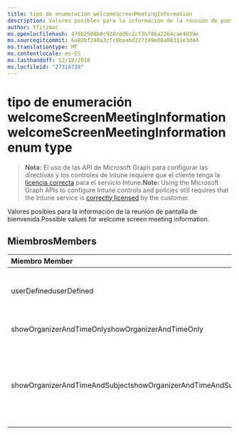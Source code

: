 ```yaml
---
title: tipo de enumeración welcomeScreenMeetingInformation
description: Valores posibles para la información de la reunión de pantalla de bienvenida.
author: tfitzmac
ms.openlocfilehash: 476b2508b0c928cdd6c2cf3bf86a2264cae4039e
ms.sourcegitcommit: 6a82bf240a3cfc0baabd227349e08a08311e3d44
ms.translationtype: MT
ms.contentlocale: es-ES
ms.lasthandoff: 12/18/2018
ms.locfileid: "27314738"
---
```

# <a name="welcomescreenmeetinginformation-enum-type"></a><span data-ttu-id="bb2d6-103">tipo de enumeración welcomeScreenMeetingInformation</span><span class="sxs-lookup"><span data-stu-id="bb2d6-103">welcomeScreenMeetingInformation enum type</span></span>

> <span data-ttu-id="bb2d6-104">**Nota:** El uso de las API de Microsoft Graph para configurar las directivas y los controles de Intune requiere que el cliente tenga la [licencia correcta](https://go.microsoft.com/fwlink/?linkid=839381) para el servicio Intune.</span><span class="sxs-lookup"><span data-stu-id="bb2d6-104">**Note:** Using the Microsoft Graph APIs to configure Intune controls and policies still requires that the Intune service is [correctly licensed](https://go.microsoft.com/fwlink/?linkid=839381) by the customer.</span></span>

<span data-ttu-id="bb2d6-105">Valores posibles para la información de la reunión de pantalla de bienvenida.</span><span class="sxs-lookup"><span data-stu-id="bb2d6-105">Possible values for welcome screen meeting information.</span></span>
## <a name="members"></a><span data-ttu-id="bb2d6-106">Miembros</span><span class="sxs-lookup"><span data-stu-id="bb2d6-106">Members</span></span>
|<span data-ttu-id="bb2d6-107">Miembro	</span><span class="sxs-lookup"><span data-stu-id="bb2d6-107">Member</span></span>|<span data-ttu-id="bb2d6-108">Valor</span><span class="sxs-lookup"><span data-stu-id="bb2d6-108">Value</span></span>|<span data-ttu-id="bb2d6-109">Descripción</span><span class="sxs-lookup"><span data-stu-id="bb2d6-109">Description</span></span>|
|:---|:---|:---|
|<span data-ttu-id="bb2d6-110">userDefined</span><span class="sxs-lookup"><span data-stu-id="bb2d6-110">userDefined</span></span>|<span data-ttu-id="bb2d6-111">0</span><span class="sxs-lookup"><span data-stu-id="bb2d6-111">0</span></span>|<span data-ttu-id="bb2d6-112">Definido por el usuario, valor predeterminado, sin intención.</span><span class="sxs-lookup"><span data-stu-id="bb2d6-112">User Defined, default value, no intent.</span></span>|
|<span data-ttu-id="bb2d6-113">showOrganizerAndTimeOnly</span><span class="sxs-lookup"><span data-stu-id="bb2d6-113">showOrganizerAndTimeOnly</span></span>|<span data-ttu-id="bb2d6-114">1</span><span class="sxs-lookup"><span data-stu-id="bb2d6-114">1</span></span>|<span data-ttu-id="bb2d6-115">Mostrar organizador y hora sólo.</span><span class="sxs-lookup"><span data-stu-id="bb2d6-115">Show organizer and time only.</span></span>|
|<span data-ttu-id="bb2d6-116">showOrganizerAndTimeAndSubject</span><span class="sxs-lookup"><span data-stu-id="bb2d6-116">showOrganizerAndTimeAndSubject</span></span>|<span data-ttu-id="bb2d6-117">2</span><span class="sxs-lookup"><span data-stu-id="bb2d6-117">2</span></span>|<span data-ttu-id="bb2d6-118">Mostrar el organizador, tiempo y subject (asunto está oculto para las conferencias privadas).</span><span class="sxs-lookup"><span data-stu-id="bb2d6-118">Show organizer, time and subject (subject is hidden for private meetings).</span></span>|



